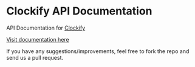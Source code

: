 # Clockify API Documentation

API Documentation for [Clockify](https://clockify.me)

[Visit documentation here](https://clockify.github.io/clockify_api_docs/)

If you have any suggestions/improvements, feel free to fork the repo and send us a pull request.
